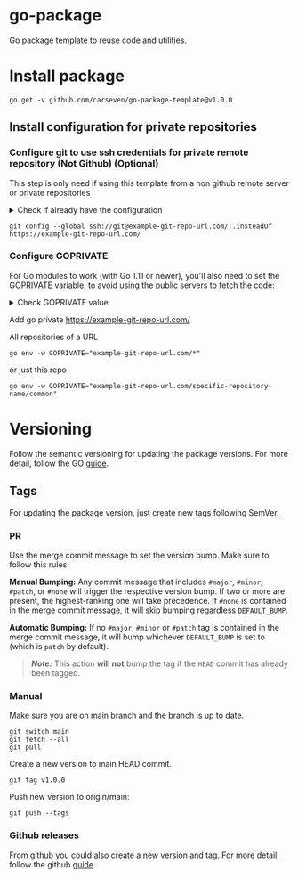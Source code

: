 # go-package

Go package template to reuse code and utilities.

# Install package

```shell
go get -v github.com/carseven/go-package-template@v1.0.0
```

## Install configuration for private repositories

### Configure git to use ssh credentials for private remote repository (Not Github) (Optional)

This step is only need if using this template from a non github remote server or private repositories

<details>
<summary>Check if already have the configuration</summary>

```shell
cat ~/.gitconfig
```

We should have this to be able to map example-git-repo-url.com to use SSH credentials

```shell
[url "ssh://git@example-git-repo-url.com/"]
insteadOf = https://example-git-repo-url.com/
```

</details>

```shell
git config --global ssh://git@example-git-repo-url.com/:.insteadOf https://example-git-repo-url.com/
```

### Configure GOPRIVATE

For Go modules to work (with Go 1.11 or newer), you'll also need to set the GOPRIVATE variable, to avoid using the public servers to fetch the code:

<details>
<summary>Check GOPRIVATE value</summary>

```shell
go env | grep GOPRIVATE
```

</details>

Add go private https://example-git-repo-url.com/

All repositories of a URL

```shell
go env -w GOPRIVATE="example-git-repo-url.com/*"
```

or just this repo

```shell
go env -w GOPRIVATE="example-git-repo-url.com/specific-repository-name/common"
```

# Versioning

Follow the semantic versioning for updating the package versions. For more detail, follow the GO [guide](https://go.dev/doc/modules/version-numbers).

## Tags

For updating the package version, just create new tags following SemVer.

### PR

Use the merge commit message to set the version bump. Make sure to follow this rules:

**Manual Bumping:** Any commit message that includes `#major`, `#minor`, `#patch`, or `#none` will trigger the respective version bump. If two or more are present, the highest-ranking one will take precedence.
If `#none` is contained in the merge commit message, it will skip bumping regardless `DEFAULT_BUMP`.

**Automatic Bumping:** If no `#major`, `#minor` or `#patch` tag is contained in the merge commit message, it will bump whichever `DEFAULT_BUMP` is set to (which is `patch` by default).

> **_Note:_** This action **will not** bump the tag if the `HEAD` commit has already been tagged.

### Manual

Make sure you are on main branch and the branch is up to date.

```shell
git switch main
git fetch --all
git pull
```

Create a new version to main HEAD commit.

```shell
git tag v1.0.0
```

Push new version to origin/main:

```shell
git push --tags
```

### Github releases

From github you could also create a new version and tag. For more detail, follow the github [guide](https://docs.github.com/en/repositories/releasing-projects-on-github/managing-releases-in-a-repository).
